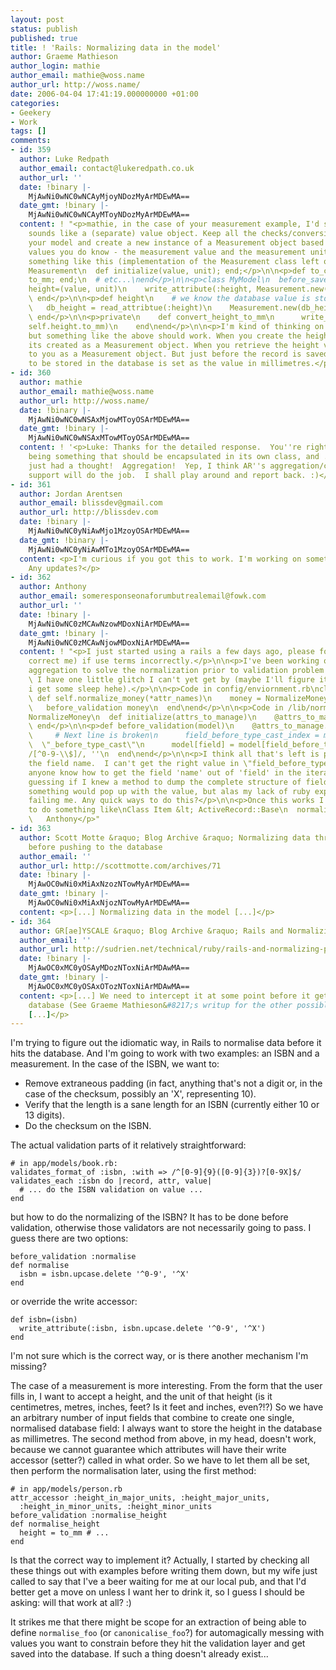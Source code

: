 ```yaml
---
layout: post
status: publish
published: true
title: ! 'Rails: Normalizing data in the model'
author: Graeme Mathieson
author_login: mathie
author_email: mathie@woss.name
author_url: http://woss.name/
date: 2006-04-04 17:41:19.000000000 +01:00
categories:
- Geekery
- Work
tags: []
comments:
- id: 359
  author: Luke Redpath
  author_email: contact@lukeredpath.co.uk
  author_url: ''
  date: !binary |-
    MjAwNi0wNC0wNCAyMjoyNDozMyArMDEwMA==
  date_gmt: !binary |-
    MjAwNi0wNC0wNCAyMToyNDozMyArMDEwMA==
  content: ! "<p>mathie, in the case of your measurement example, I'd say that a measurement
    sounds like a (separate) value object. Keep all the checks/conversions out of
    your model and create a new instance of a Measurement object based on the two
    values you do know - the measurement value and the measurement unit. I'm imagining
    something like this (implementation of the Measurement class left out):</p>\n\n<p>class
    Measurement\n  def initialize(value, unit); end;</p>\n\n<p>def to_cm; end;\n  def
    to_mm; end;\n  # etc...\nend</p>\n\n<p>class MyModel\n  before_save :convert_height_to_mm</p>\n\n<p>def
    height=(value, unit)\n    write_attribute(:height, Measurement.new(value, unit))\n
    \ end</p>\n\n<p>def height\n    # we know the database value is stored in millimeters\n
    \   db_height = read_attribtue(:height)\n    Measurement.new(db_height, :mm)\n
    \ end</p>\n\n<p>private\n    def convert_height_to_mm\n      write_attribute(:height,
    self.height.to_mm)\n    end\nend</p>\n\n<p>I'm kind of thinking on my feet here
    but something like the above should work. When you create the height attribute,
    its created as a Measurement object. When you retrieve the height value, its returned
    to you as a Measurement object. But just before the record is saved, the value
    to be stored in the database is set as the value in millimetres.</p>"
- id: 360
  author: mathie
  author_email: mathie@woss.name
  author_url: http://woss.name/
  date: !binary |-
    MjAwNi0wNC0wNSAxMjowMToyOSArMDEwMA==
  date_gmt: !binary |-
    MjAwNi0wNC0wNSAxMTowMToyOSArMDEwMA==
  content: ! '<p>Luke: Thanks for the detailed response.  You''re right about measurement
    being something that should be encapsulated in its own class, and ... ooh I''ve
    just had a thought!  Aggregation!  Yep, I think AR''s aggregation/composition
    support will do the job.  I shall play around and report back. :)</p>'
- id: 361
  author: Jordan Arentsen
  author_email: blissdev@gmail.com
  author_url: http://blissdev.com
  date: !binary |-
    MjAwNi0wNC0yNiAwMjo1MzoyOSArMDEwMA==
  date_gmt: !binary |-
    MjAwNi0wNC0yNiAwMTo1MzoyOSArMDEwMA==
  content: <p>I'm curious if you got this to work. I'm working on something similar.
    Any updates?</p>
- id: 362
  author: Anthony
  author_email: someresponseonaforumbutrealemail@fowk.com
  author_url: ''
  date: !binary |-
    MjAwNi0wNC0zMCAwNzowMDoxNiArMDEwMA==
  date_gmt: !binary |-
    MjAwNi0wNC0zMCAwNjowMDoxNiArMDEwMA==
  content: ! "<p>I just started using a rails a few days ago, please forgive me (and
    correct me) if use terms incorrectly.</p>\n\n<p>I've been working on using AR's
    aggregation to solve the normalization prior to validation problem (as you mentioned).
    \ I have one little glitch I can't yet get by (maybe I'll figure it out after
    i get some sleep hehe).</p>\n\n<p>Code in config/enviornment.rb\nclass ActiveRecord::Base\n
    \ def self.normalize_money(*attr_names)\n    money = NormalizeMoney.new(attr_names)\n
    \   before_validation money\n  end\nend</p>\n\n<p>Code in /lib/normalize_money.rb\nClass
    NormalizeMoney\n  def initialize(attrs_to_manage)\n    @attrs_to_manage = attrs_to_manage\n
    \ end</p>\n\n<p>def before_validation(model)\n    @attrs_to_manage.each do |field|\n
    \     # Next line is broken\n      field_before_type_cast_index = model.send(field.name)
    \  \"_before_type_cast\"\n      model[field] = model[field_before_type_cast_index].gsub!
    /[^0-9-\\$]/, ''\n  end\nend</p>\n\n<p>I think all that's left is pulling out
    the field name.  I can't get the right value in \"field_before_type_cast_index\".</p>\n\n<p>Does
    anyone know how to get the field 'name' out of 'field' in the iteration?</p>\n\n<p>I'm
    guessing if I knew a method to dump the complete structure of field and/or model
    something would pop up with the value, but alas my lack of ruby experience is
    failing me. Any quick ways to do this?</p>\n\n<p>Once this works I should be able
    to do something like\nClass Item &lt; ActiveRecord::Base\n  normalize_money :price\nend</p>\n\n<p>Thanks!\n
    \   Anthony</p>"
- id: 363
  author: Scott Motte &raquo; Blog Archive &raquo; Normalizing data through the model
    before pushing to the database
  author_email: ''
  author_url: http://scottmotte.com/archives/71
  date: !binary |-
    MjAwOC0wNi0xMiAxNzozNTowMyArMDEwMA==
  date_gmt: !binary |-
    MjAwOC0wNi0xMiAxNjozNTowMyArMDEwMA==
  content: <p>[...] Normalizing data in the model [...]</p>
- id: 364
  author: GR[ae]YSCALE &raquo; Blog Archive &raquo; Rails and Normalizing Phone Numbers
  author_email: ''
  author_url: http://sudrien.net/technical/ruby/rails-and-normalizing-phone-numbers
  date: !binary |-
    MjAwOC0xMC0yOSAyMDozNToxNiArMDAwMA==
  date_gmt: !binary |-
    MjAwOC0xMC0yOSAxOTozNToxNiArMDAwMA==
  content: <p>[...] We need to intercept it at some point before it gets into the
    database (See Graeme Mathieson&#8217;s writup for the other possible way to do
    [...]</p>
---
```

I'm trying to figure out the idiomatic way, in Rails to normalise data before it hits the database.  And I'm going to work with two examples: an ISBN and a measurement.  In the case of the ISBN, we want to:

* Remove extraneous padding (in fact, anything that's not a digit or, in the case of the checksum, possibly an 'X', representing 10).
* Verify that the length is a sane length for an ISBN (currently either 10 or 13 digits).
* Do the checksum on the ISBN.

The actual validation parts of it relatively straightforward:

    # in app/models/book.rb:
    validates_format_of :isbn, :with => /^[0-9]{9}([0-9]{3})?[0-9X]$/
    validates_each :isbn do |record, attr, value|
      # ... do the ISBN validation on value ...
    end

but how to do the normalizing of the ISBN?  It has to be done before validation, otherwise those validators are not necessarily going to pass.  I guess there are two options:

    before_validation :normalise
    def normalise
      isbn = isbn.upcase.delete '^0-9', '^X'
    end

or override the write accessor:

    def isbn=(isbn)
      write_attribute(:isbn, isbn.upcase.delete '^0-9', '^X')
    end

I'm not sure which is the correct way, or is there another mechanism I'm missing?

The case of a measurement is more interesting.  From the form that the user fills in, I want to accept a height, and the unit of that height (is it centimetres, metres, inches, feet?  Is it feet and inches, even?!?)  So we have an arbitrary number of input fields that combine to create one single, normalised database field: I always want to store the height in the database as millimetres.  The second method from above, in my head, doesn't work, because we cannot guarantee which attributes will have their write accessor (setter?) called in what order.  So we have to let them all be set, then perform the normalisation later, using the first method:

    # in app/models/person.rb
    attr_accessor :height_in_major_units, :height_major_units,
      :height_in_minor_units, :height_minor_units
    before_validation :normalise_height
    def normalise_height
      height = to_mm # ...
    end

Is that the correct way to implement it?  Actually, I started by checking all these things out with examples before writing them down, but my wife just called to say that I've a beer waiting for me at our local pub, and that I'd better get a move on unless I want her to drink it, so I guess I should be asking: will that work at all? :)

It strikes me that there might be scope for an extraction of being able to define `normalise_foo` (or `canonicalise_foo`?) for automagically messing with values you want to constrain before they hit the validation layer and get saved into the database.  If such a thing doesn't already exist...

